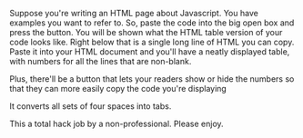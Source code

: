 Suppose you're writing an HTML page about Javascript. You have examples you want to refer to. So, paste the code into the big open box and press the button. You will be shown what the HTML table version of your code looks like. Right below that is a single long line of HTML you can copy. Paste it into your HTML document and you'll have a neatly displayed table, with numbers for all the lines that are non-blank.

Plus, there'll be a button that lets your readers show or hide the numbers so that they can more easily copy the code you're displaying

It converts all sets of four spaces into tabs.

This a total hack job by a non-professional. Please enjoy.
